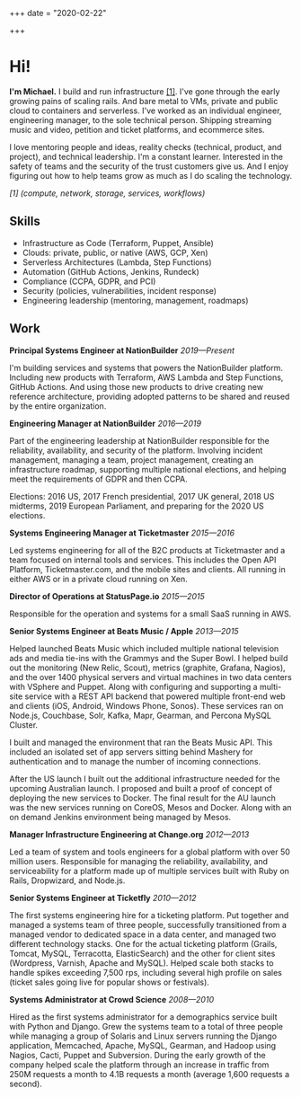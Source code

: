 +++
date = "2020-02-22"

+++

# Hi!

**I'm Michael.** I build and run infrastructure <a href="#footnote-1">[1]</a>. I've gone through the early growing pains of scaling rails. And bare metal to VMs, private and public cloud to containers and serverless. I've worked as an individual engineer, engineering manager, to the sole technical person. Shipping streaming music and video, petition and ticket platforms, and ecommerce sites.

I love mentoring people and ideas, reality checks (technical, product, and project), and technical leadership. I'm a constant learner. Interested in the safety of teams and the security of the trust customers give us. And I enjoy figuring out how to help teams grow as much as I do scaling the technology.

<p id="footnote-1"><i>[1] (compute, network, storage, services, workflows)</i></p>

## Skills 

- Infrastructure as Code (Terraform, Puppet, Ansible)
- Clouds: private, public, or native (AWS, GCP, Xen)
- Serverless Architectures (Lambda, Step Functions)
- Automation (GitHub Actions, Jenkins, Rundeck)
- Compliance (CCPA, GDPR, and PCI)
- Security (policies, vulnerabilities, incident response)
- Engineering leadership (mentoring, management, roadmaps)

## Work 

**Principal Systems Engineer at NationBuilder** _2019—Present_ 

I'm building services and systems that powers the NationBuilder platform.  Including new products with Terraform, AWS Lambda and Step Functions, GitHub Actions. And using those new products to drive creating new reference architecture, providing adopted patterns to be shared and reused by the entire organization.

**Engineering Manager at NationBuilder** _2016—2019_

Part of the engineering leadership at NationBuilder responsible for the reliability, availability, and security of the platform. Involving incident management, managing a team, project management, creating an infrastructure roadmap, supporting multiple national elections, and helping meet the requirements of GDPR and then CCPA.

Elections: 2016 US, 2017 French presidential, 2017 UK general, 2018 US midterms, 2019 European Parliament, and preparing for the 2020 US elections.

**Systems Engineering Manager at Ticketmaster**  _2015—2016_

Led systems engineering for all of the B2C products at Ticketmaster and a team focused on internal tools and services. This includes the Open API Platform, Ticketmaster.com, and the mobile sites and clients. All running in either AWS or in a private cloud running on Xen.

**Director of Operations at StatusPage.io** _2015—2015_

Responsible for the operation and systems for a small SaaS running in AWS.

**Senior Systems Engineer at Beats Music / Apple** _2013—2015_

Helped launched Beats Music which included multiple national television ads and media tie-ins with the Grammys and the Super Bowl. I helped build out the monitoring (New Relic, Scout), metrics (graphite, Grafana, Nagios), and the over 1400 physical servers and virtual machines in two data centers with VSphere and Puppet. Along with configuring and supporting a multi-site service with a REST API backend that powered multiple front-end web and clients (iOS, Android, Windows Phone, Sonos). These services ran on Node.js, Couchbase, Solr, Kafka, Mapr, Gearman, and Percona MySQL Cluster. 

I built and managed the environment that ran the Beats Music API. This included an isolated set of app servers sitting behind Mashery for authentication and to manage the number of incoming connections. 

After the US launch I built out the additional infrastructure needed for the upcoming Australian launch. I proposed and built a proof of concept of deploying the new services to Docker. The final result for the AU launch was the new services running on CoreOS, Mesos and Docker. Along with an on demand Jenkins environment being managed by Mesos.

**Manager Infrastructure Engineering at Change.org** _2012—2013_

Led a team of system and tools engineers for a global platform with over 50 million users. Responsible for managing the reliability, availability, and serviceability for a platform made up of multiple services built with Ruby on Rails, Dropwizard, and Node.js.

**Senior Systems Engineer at Ticketfly** _2010—2012_

The first systems engineering hire for a ticketing platform. Put together and managed a systems team of three people, successfully transitioned from a managed vendor to dedicated space in a data center, and managed two different technology stacks. One for the actual ticketing platform (Grails, Tomcat, MySQL, Terracotta, ElasticSearch) and the other for client sites (Wordpress, Varnish, Apache and MySQL). Helped scale both stacks to handle spikes exceeding 7,500 rps, including several high profile on sales (ticket sales going live for popular shows or festivals).

**Systems Administrator at Crowd Science** _2008—2010_

Hired as the first systems administrator for a demographics service built with Python and Django. Grew the systems team to a total of three people while managing a group of Solaris and Linux servers running the Django application, Memcached, Apache, MySQL, Gearman, and Hadoop using Nagios, Cacti, Puppet and Subversion. During the early growth of the company helped scale the platform through an increase in traffic from 250M requests a month to 4.1B requests a month (average 1,600 requests a second).
